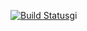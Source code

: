 [![Build Status](https://fd2a-111-68-25-162.ngrok-free.app/api/badges/akhlaqkhan26/dotnet-test/status.svg)](https://fd2a-111-68-25-162.ngrok-free.app/akhlaqkhan26/dotnet-test)gi